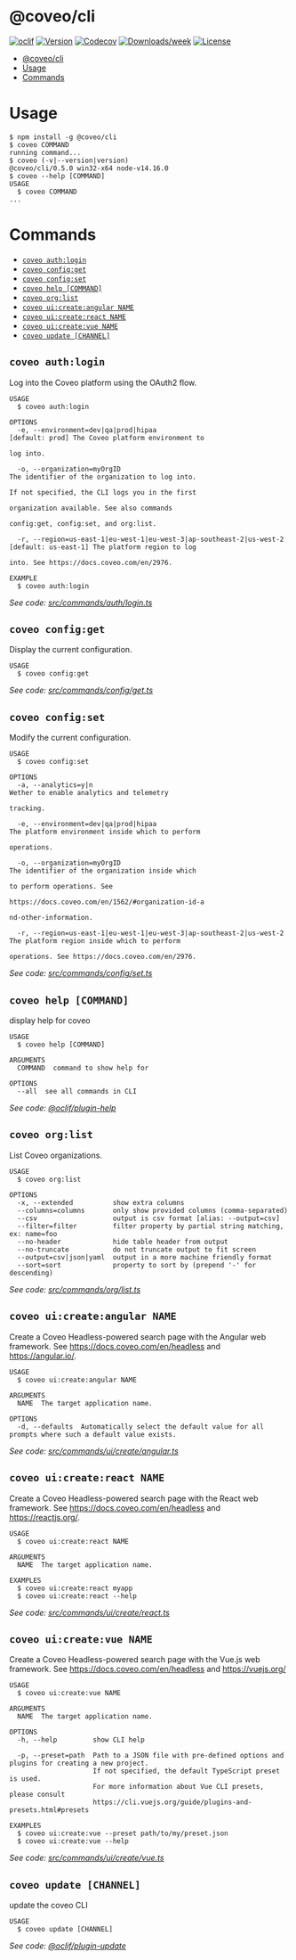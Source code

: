 # @coveo/cli

[![oclif](https://img.shields.io/badge/cli-oclif-brightgreen.svg)](https://oclif.io)
[![Version](https://img.shields.io/npm/v/@coveo/cli.svg)](https://npmjs.org/package/@coveo/cli)
[![Codecov](https://codecov.io/gh/coveo/cli/branch/master/graph/badge.svg)](https://codecov.io/gh/coveo/cli)
[![Downloads/week](https://img.shields.io/npm/dw/@coveo/cli.svg)](https://npmjs.org/package/@coveo/cli)
[![License](https://img.shields.io/npm/l/@coveo/cli.svg)](https://github.com/coveo/cli/blob/master/package.json)

<!-- toc -->
* [@coveo/cli](#coveocli)
* [Usage](#usage)
* [Commands](#commands)
<!-- tocstop -->

# Usage

<!-- usage -->
```sh-session
$ npm install -g @coveo/cli
$ coveo COMMAND
running command...
$ coveo (-v|--version|version)
@coveo/cli/0.5.0 win32-x64 node-v14.16.0
$ coveo --help [COMMAND]
USAGE
  $ coveo COMMAND
...
```
<!-- usagestop -->

# Commands

<!-- commands -->
* [`coveo auth:login`](#coveo-authlogin)
* [`coveo config:get`](#coveo-configget)
* [`coveo config:set`](#coveo-configset)
* [`coveo help [COMMAND]`](#coveo-help-command)
* [`coveo org:list`](#coveo-orglist)
* [`coveo ui:create:angular NAME`](#coveo-uicreateangular-name)
* [`coveo ui:create:react NAME`](#coveo-uicreatereact-name)
* [`coveo ui:create:vue NAME`](#coveo-uicreatevue-name)
* [`coveo update [CHANNEL]`](#coveo-update-channel)

## `coveo auth:login`

Log into the Coveo platform using the OAuth2 flow.

```
USAGE
  $ coveo auth:login

OPTIONS
  -e, --environment=dev|qa|prod|hipaa                                  [default: prod] The Coveo platform environment to
                                                                       log into.

  -o, --organization=myOrgID                                           The identifier of the organization to log into.
                                                                       If not specified, the CLI logs you in the first
                                                                       organization available. See also commands
                                                                       config:get, config:set, and org:list.

  -r, --region=us-east-1|eu-west-1|eu-west-3|ap-southeast-2|us-west-2  [default: us-east-1] The platform region to log
                                                                       into. See https://docs.coveo.com/en/2976.

EXAMPLE
  $ coveo auth:login
```

_See code: [src/commands/auth/login.ts](https://github.com/coveo/cli/blob/v0.5.0/src/commands/auth/login.ts)_

## `coveo config:get`

Display the current configuration.

```
USAGE
  $ coveo config:get
```

_See code: [src/commands/config/get.ts](https://github.com/coveo/cli/blob/v0.5.0/src/commands/config/get.ts)_

## `coveo config:set`

Modify the current configuration.

```
USAGE
  $ coveo config:set

OPTIONS
  -a, --analytics=y|n                                                  Wether to enable analytics and telemetry
                                                                       tracking.

  -e, --environment=dev|qa|prod|hipaa                                  The platform environment inside which to perform
                                                                       operations.

  -o, --organization=myOrgID                                           The identifier of the organization inside which
                                                                       to perform operations. See
                                                                       https://docs.coveo.com/en/1562/#organization-id-a
                                                                       nd-other-information.

  -r, --region=us-east-1|eu-west-1|eu-west-3|ap-southeast-2|us-west-2  The platform region inside which to perform
                                                                       operations. See https://docs.coveo.com/en/2976.
```

_See code: [src/commands/config/set.ts](https://github.com/coveo/cli/blob/v0.5.0/src/commands/config/set.ts)_

## `coveo help [COMMAND]`

display help for coveo

```
USAGE
  $ coveo help [COMMAND]

ARGUMENTS
  COMMAND  command to show help for

OPTIONS
  --all  see all commands in CLI
```

_See code: [@oclif/plugin-help](https://github.com/oclif/plugin-help/blob/v3.2.1/src/commands/help.ts)_

## `coveo org:list`

List Coveo organizations.

```
USAGE
  $ coveo org:list

OPTIONS
  -x, --extended          show extra columns
  --columns=columns       only show provided columns (comma-separated)
  --csv                   output is csv format [alias: --output=csv]
  --filter=filter         filter property by partial string matching, ex: name=foo
  --no-header             hide table header from output
  --no-truncate           do not truncate output to fit screen
  --output=csv|json|yaml  output in a more machine friendly format
  --sort=sort             property to sort by (prepend '-' for descending)
```

_See code: [src/commands/org/list.ts](https://github.com/coveo/cli/blob/v0.5.0/src/commands/org/list.ts)_

## `coveo ui:create:angular NAME`

Create a Coveo Headless-powered search page with the Angular web framework. See https://docs.coveo.com/en/headless and https://angular.io/.

```
USAGE
  $ coveo ui:create:angular NAME

ARGUMENTS
  NAME  The target application name.

OPTIONS
  -d, --defaults  Automatically select the default value for all prompts where such a default value exists.
```

_See code: [src/commands/ui/create/angular.ts](https://github.com/coveo/cli/blob/v0.5.0/src/commands/ui/create/angular.ts)_

## `coveo ui:create:react NAME`

Create a Coveo Headless-powered search page with the React web framework. See https://docs.coveo.com/en/headless and https://reactjs.org/.

```
USAGE
  $ coveo ui:create:react NAME

ARGUMENTS
  NAME  The target application name.

EXAMPLES
  $ coveo ui:create:react myapp
  $ coveo ui:create:react --help
```

_See code: [src/commands/ui/create/react.ts](https://github.com/coveo/cli/blob/v0.5.0/src/commands/ui/create/react.ts)_

## `coveo ui:create:vue NAME`

Create a Coveo Headless-powered search page with the Vue.js web framework. See https://docs.coveo.com/en/headless and https://vuejs.org/

```
USAGE
  $ coveo ui:create:vue NAME

ARGUMENTS
  NAME  The target application name.

OPTIONS
  -h, --help         show CLI help

  -p, --preset=path  Path to a JSON file with pre-defined options and plugins for creating a new project.
                     If not specified, the default TypeScript preset is used.
                     For more information about Vue CLI presets, please consult
                     https://cli.vuejs.org/guide/plugins-and-presets.html#presets

EXAMPLES
  $ coveo ui:create:vue --preset path/to/my/preset.json
  $ coveo ui:create:vue --help
```

_See code: [src/commands/ui/create/vue.ts](https://github.com/coveo/cli/blob/v0.5.0/src/commands/ui/create/vue.ts)_

## `coveo update [CHANNEL]`

update the coveo CLI

```
USAGE
  $ coveo update [CHANNEL]
```

_See code: [@oclif/plugin-update](https://github.com/oclif/plugin-update/blob/v1.3.10/src/commands/update.ts)_
<!-- commandsstop -->

```

```

